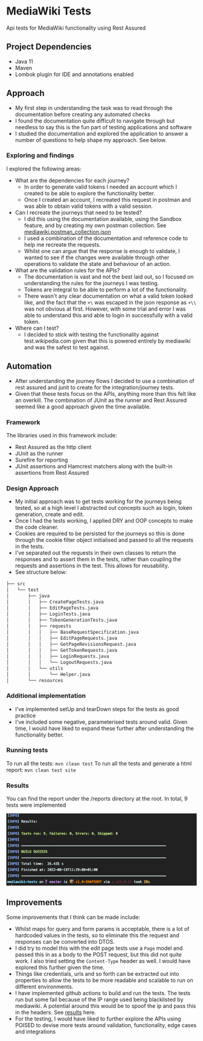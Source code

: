 # MediaWiki Tests

Api tests for MediaWiki functionality using Rest Assured

## Project Dependencies
- Java 11
- Maven
- Lombok plugin for IDE and annotations enabled

## Approach
- My first step in understanding the task was to read through the documentation before creating any automated checks
- I found the documentation quite difficult to navigate through but needless to say this is the fun part of testing applications and software
- I studied the documentation and explored the application to answer a number of questions to help shape my approach. See below.

### Exploring and findings
I explored the following areas:
- What are the dependencies for each journey?
    - In order to generate valid tokens I needed an account which I created to be able to explore the functionality better.
    - Once I created an account, I recreated this request in postman and was able to obtain valid tokens with a valid session.
- Can I recreate the journeys that need to be tested?
    - I did this using the documentation available, using the Sandbox feature, and by creating my own postman collection. See [mediawiki.postman_collection.json](mediawiki.postman_collection.json)
    - I used a combination of the documentation and reference code to help me recreate the requests.
    - Whilst one can argue that the response is enough to validate, I wanted to see if the changes were available through other operations to validate the state and behaviour of an action.
- What are the validation rules for the APIs?
    - The documentation is vast and not the best laid out, so I focused on understanding the rules for the journeys I was testing.
    - Tokens are integral to be able to perform a lot of the functionality.
    - There wasn't any clear documentation on what a valid token looked like, and the fact that the `+\` was escaped in the json response as `+\\` was not obvious at first. However, with some trial and error I was able to understand this and able to login in successfully with a valid token.
- Where can I test?
  - I decided to stick with testing the functionality against test.wikipedia.com given that this is powered entirely by mediawiki and was the safest to test against.

## Automation
- After understanding the journey flows I decided to use a combination of rest assured and junit to create for the integration/journey tests.
- Given that these tests focus on the APIs, anything more than this felt like an overkill. The combination of JUnit as the runner and Rest Assured seemed like a good approach given the time available.

### Framework

The libraries used in this framework include:

- Rest Assured as the http client
- JUnit as the runner
- Surefire for reporting
- JUnit assertions and Hamcrest matchers along with the built-in assertions from Rest Assured

### Design Approach
- My initial approach was to get tests working for the journeys being tested, so at a high level I abstracted out concepts such as login, token generation, create and edit.
- Once I had the tests working, I applied DRY and OOP concepts to make the code cleaner.
- Cookies are required to be persisted for the journeys so this is done through the cookie filter object initialised and passed to all the requests in the tests.
- I've separated out the requests in their own classes to return the responses and to assert them in the tests, rather than coupling the requests and assertions in the test. This allows for reusability. 
- See structure below:

```
├── src
│   └── test
│       ├── java
│       │   ├── CreatePageTests.java
│       │   ├── EditPageTests.java
│       │   ├── LoginTests.java
│       │   ├── TokenGenerationTests.java
│       │   ├── requests
│       │   │   ├── BaseRequestSpecification.java
│       │   │   ├── EditPageRequests.java
│       │   │   ├── GetPageRevisionsRequest.java
│       │   │   ├── GetTokenRequests.java
│       │   │   ├── LoginRequests.java
│       │   │   └── LogoutRequests.java
│       │   └── utils
│       │       └── Helper.java
│       └── resources

```

### Additional implementation
- I've implemented setUp and tearDown steps for the tests as good practice
- I've included some negative, parameterised tests around valid. Given time, I would have liked to expand these further after understanding the functionality better.

### Running tests
To run all the tests: `mvn clean test`
To run all the tests and generate a html report: `mvn clean test site`

### Results
You can find the report under the /reports directory at the root. In total, 9 tests were implemented

![results](results.png)

## Improvements
Some improvements that I think can be made include:
- Whilst maps for query and form params is acceptable, there is a lot of hardcoded values in the tests, so to eliminate this the request and responses can be converted into DTOS. 
- I did try to model this with the edit page tests use a `Page` model and passed this in as a body to the POST request, but this did not quite work. I also tried setting the `Content-Type` header as well. I would have explored this further given the time.
- Things like credentials, urls and so forth can be extracted out into properties to allow the tests to be more readable and scalable to run on different environments.
- I have implemented github actions to build and run the tests. The tests run but some fail because of the IP range used being blacklisted by mediawiki. A potential around this would be to spoof the ip and pass this in the headers. See [results](https://github.com/imindersingh/mediawiki-tests/runs/7904661702?check_suite_focus=true#step:4:7086) here.
- For the testing, I would have liked to further explore the APIs using POISED to devise more tests around validation, functionality, edge cases and integrations